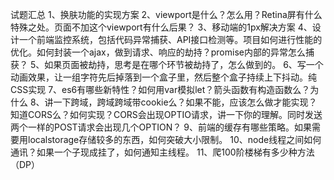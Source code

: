 试题汇总
1、换肤功能的实现方案
2、viewport是什么？怎么用？Retina屏有什么特殊之处。页面不加这个viewport有什么后果？
3、移动端的1px解决方案
4、设计一个前端监控系统，包括代码异常捕获、API接口检测等。项目如何进行性能的优化。如何封装一个ajax，做到请求、响应的劫持？promise内部的异常怎么捕获？
5、如果页面被劫持，思考是在哪个环节被劫持了，怎么做到的。
6、写一个动画效果，让一组字符先后掉落到一个盒子里，然后整个盒子持续上下抖动。纯CSS实现
7、es6有哪些新特性？如何用var模拟let？箭头函数有构造函数么？为什么
8、讲一下跨域，跨域跨域带cookie么？如果不能，应该怎么做才能实现？知道CORS么？如何实现？CORS会出现OPTIO请求，讲一下你的理解。同时发送两个一样的POST请求会出现几个OPTION？
9、前端的缓存有哪些策略。如果需要用localstorage存储较多的东西，如何突破大小限制。
10、node线程之间如何通讯？如果一个子现成挂了，如何通知主线程。
11、爬100阶楼梯有多少种方法（DP）